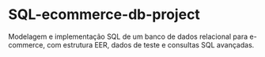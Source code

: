 # SQL-ecommerce-db-project
Modelagem e implementação SQL de um banco de dados relacional para e-commerce, com estrutura EER, dados de teste e consultas SQL avançadas.
